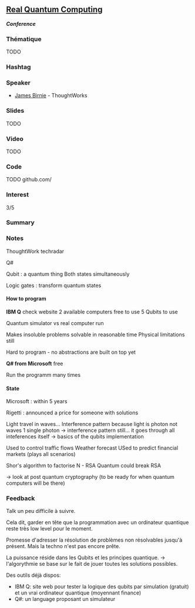 ## [Real Quantum Computing](https://cfp.devoxx.fr/2019/talk/VDM-2207/Real_Quantum_Computing)
**_Conference_**

### Thématique

TODO

### Hashtag

### Speaker

* [James Birnie](link) - ThoughtWorks

### Slides

TODO

### Video

TODO

### Code

TODO
github.com/

### Interest

3/5

### Summary

> 

### Notes

ThoughtWork techradar

Q#

Qubit : a quantum thing
Both states simultaneously

Logic gates : transform quantum states

#### How to program

**IBM Q**
check website
2 available computers free to use
5 Qubits to use

Quantum simulator vs real computer run

Makes insoluble problems solvable in reasonable time
Physical limitations still

Hard to program - no abstractions are built on top yet

**Q# from Microsoft**
free

Run the programm many times

#### State

Microsoft : within 5 years

Rigetti : announced a price for someone with solutions

Light travel in waves...
Interference pattern because light is photon not waves
1 single photon -> interference pattern still... it goes through all inteferences itself
-> basics of the qubits implementation

Used to control traffic flows
Weather forecast
USed to predict financial markets (plays all scenarios)

Shor's algorithm to factorise N - RSA
Quantum could break RSA

-> look at post quantum cryptography (to be ready for when quantum computers will be there)

### Feedback

Talk un peu difficile à suivre.

Cela dit, garder en tête que la programmation avec un ordinateur quantique reste très low level pour le moment.

Promesse d'adresser la résolution de problèmes non résolvables jusqu'à présent. Mais la techno n'est pas encore prête.

La puissance réside dans les Qubits et les principes quantique.
-> l'algorythmie se base sur le fait de jouer toutes les solutions possibles.

Des outils déjà dispos:
- IBM Q: site web pour tester la logique des qubits par simulation (gratuit) et un vrai ordinateur quantique (moyennant finance)
- Q#: un language proposant un simulateur
